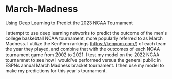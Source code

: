 # March-Madness
Using Deep Learning to Predict the 2023 NCAA Tournament

I attempt to use deep learning networks to predict the outcome of the men's college baskebtall NCAA tournament, more popularly referred to as March Madness. I utilize the KenPom rankings (https://kenpom.com/) of each team the year they played, and combine that with the outcomes of each NCAA tournament game from 2002 to 2021. I test my model on the 2022 NCAA tournamnet to see how I would've performed versus the general public in ESPNs annual March Madness bracket tournament. I then use my model to make my predictions for this year's tournament. 
